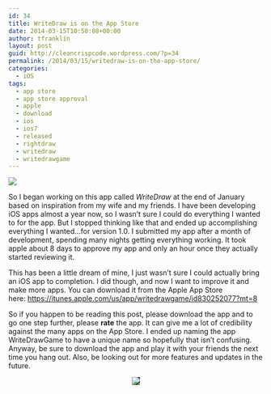 ```yaml
---
id: 34
title: WriteDraw is on the App Store
date: 2014-03-15T10:50:08+00:00
author: tfranklin
layout: post
guid: http://cleancrispcode.wordpress.com/?p=34
permalink: /2014/03/15/writedraw-is-on-the-app-store/
categories:
  - iOS
tags:
  - app store
  - app store approval
  - apple
  - download
  - ios
  - ios7
  - released
  - rightdraw
  - writedraw
  - writedrawgame
---
```


<a href="https://itunes.apple.com/us/app/writedrawgame/id830252077?mt=8" target="_blank">
<img src="{{ site.url }}/images/2014/03/main-300x300.png">
</a>

So I began working on this app called _WriteDraw_ at the end of January based on inspiration from my wife and my friends. I have been developing iOS apps almost a year now, so I wasn&#8217;t sure I could do everything I wanted to for the app. But I stopped thinking like that and ended up accomplishing everything I wanted&#8230;for version 1.0. I submitted my app after a month of development, spending many nights getting everything working. It took apple about 8 days to approve my app and only an hour once they actually started reviewing it.

This has been a little dream of mine, I just wasn&#8217;t sure I could actually bring an iOS app to completion. I did though, and now I want to improve it and make more apps. You can download it from the Apple App Store here: <a href="https://itunes.apple.com/us/app/writedrawgame/id830252077?mt=8" target="_blank">https://itunes.apple.com/us/app/writedrawgame/id830252077?mt=8</a>

So if you happen to be reading this post, please download the app and to go one step further, please **rate** the app. It can give me a lot of credibility against the many apps on the App Store. I ended up naming the app WriteDrawGame to have a unique name so hopefully that isn&#8217;t confusing. Anyway, be sure to download the app and play it with your friends the next time you hang out. Also, be looking out for more features and updates in the future.

<p style="text-align:center;">
  <a href="https://itunes.apple.com/us/app/writedrawgame/id830252077?mt=8" target="_blank">
  <img style="background-color: #2C3D4F;" src="{{ site.url }}/images/2014/03/titlelogo.png">
  </a>
</p>

